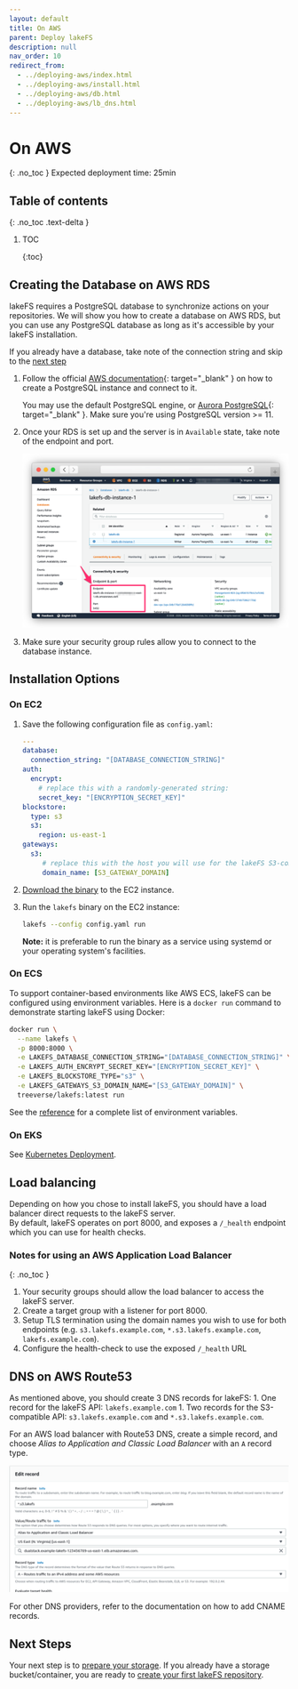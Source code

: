 ```yaml
---
layout: default
title: On AWS
parent: Deploy lakeFS
description: null
nav_order: 10
redirect_from:
  - ../deploying-aws/index.html
  - ../deploying-aws/install.html
  - ../deploying-aws/db.html
  - ../deploying-aws/lb_dns.html
---
```


# On AWS

{: .no\_toc } Expected deployment time: 25min

## Table of contents

{: .no\_toc .text-delta }

1. TOC

   {:toc}

## Creating the Database on AWS RDS

lakeFS requires a PostgreSQL database to synchronize actions on your repositories. We will show you how to create a database on AWS RDS, but you can use any PostgreSQL database as long as it's accessible by your lakeFS installation.

If you already have a database, take note of the connection string and skip to the [next step](aws.md#install-lakefs-on-ec2)

1. Follow the official [AWS documentation](https://docs.aws.amazon.com/AmazonRDS/latest/UserGuide/CHAP_GettingStarted.CreatingConnecting.PostgreSQL.html){: target="\_blank" } on how to create a PostgreSQL instance and connect to it.  

   You may use the default PostgreSQL engine, or [Aurora PostgreSQL](https://docs.aws.amazon.com/AmazonRDS/latest/AuroraUserGuide/Aurora.AuroraPostgreSQL.html){: target="\_blank" }. Make sure you're using PostgreSQL version &gt;= 11.

2. Once your RDS is set up and the server is in `Available` state, take note of the endpoint and port.

   ![RDS Connection String](../.gitbook/assets/rds_conn.png)

3. Make sure your security group rules allow you to connect to the database instance.

## Installation Options

### On EC2

1. Save the following configuration file as `config.yaml`:

   ```yaml
   ---
   database:
     connection_string: "[DATABASE_CONNECTION_STRING]"
   auth:
     encrypt:
       # replace this with a randomly-generated string:
       secret_key: "[ENCRYPTION_SECRET_KEY]"
   blockstore:
     type: s3
     s3:
       region: us-east-1
   gateways:
     s3:
        # replace this with the host you will use for the lakeFS S3-compatible endpoint:
        domain_name: [S3_GATEWAY_DOMAIN]
   ```

2. [Download the binary](../index.md#downloads) to the EC2 instance.
3. Run the `lakefs` binary on the EC2 instance:

   ```bash
   lakefs --config config.yaml run
   ```

   **Note:** it is preferable to run the binary as a service using systemd or your operating system's facilities.

### On ECS

To support container-based environments like AWS ECS, lakeFS can be configured using environment variables. Here is a `docker run` command to demonstrate starting lakeFS using Docker:

```bash
docker run \
  --name lakefs \
  -p 8000:8000 \
  -e LAKEFS_DATABASE_CONNECTION_STRING="[DATABASE_CONNECTION_STRING]" \
  -e LAKEFS_AUTH_ENCRYPT_SECRET_KEY="[ENCRYPTION_SECRET_KEY]" \
  -e LAKEFS_BLOCKSTORE_TYPE="s3" \
  -e LAKEFS_GATEWAYS_S3_DOMAIN_NAME="[S3_GATEWAY_DOMAIN]" \
  treeverse/lakefs:latest run
```

See the [reference](https://github.com/treeverse/lakeFS/tree/edb733eaf01e4b78c3896e621a40cc0756aa3e41/docs/reference/configuration.md#using-environment-variables) for a complete list of environment variables.

### On EKS

See [Kubernetes Deployment](k8s.md).

## Load balancing

Depending on how you chose to install lakeFS, you should have a load balancer direct requests to the lakeFS server.  
By default, lakeFS operates on port 8000, and exposes a `/_health` endpoint which you can use for health checks.

### Notes for using an AWS Application Load Balancer

{: .no\_toc }

1. Your security groups should allow the load balancer to access the lakeFS server.
2. Create a target group with a listener for port 8000.
3. Setup TLS termination using the domain names you wish to use for both endpoints \(e.g. `s3.lakefs.example.com`, `*.s3.lakefs.example.com`, `lakefs.example.com`\).
4. Configure the health-check to use the exposed `/_health` URL

## DNS on AWS Route53

As mentioned above, you should create 3 DNS records for lakeFS: 1. One record for the lakeFS API: `lakefs.example.com` 1. Two records for the S3-compatible API: `s3.lakefs.example.com` and `*.s3.lakefs.example.com`.

For an AWS load balancer with Route53 DNS, create a simple record, and choose _Alias to Application and Classic Load Balancer_ with an `A` record type.

![Configuring a simple record in Route53](../.gitbook/assets/route53.png)

For other DNS providers, refer to the documentation on how to add CNAME records.

## Next Steps

Your next step is to [prepare your storage](../index-3/index/). If you already have a storage bucket/container, you are ready to [create your first lakeFS repository](../index-3/create-repo.md).

